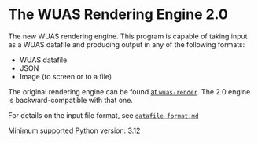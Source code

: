 
# The WUAS Rendering Engine 2.0

The new WUAS rendering engine. This program is capable of taking input
as a WUAS datafile and producing output in any of the following
formats:
* WUAS datafile
* JSON
* Image (to screen or to a file)

The original rendering engine can be found [at
`wuas-render`](https://github.com/Mercerenies/wuas-render). The 2.0
engine is backward-compatible with that one.

For details on the input file format, see [`datafile_format.md`](datafile_format.md)

Minimum supported Python version: 3.12
